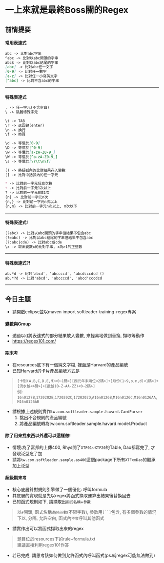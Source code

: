 # 一上來就是最終Boss關的Regex

## 前情提要

#### 常用表達式
```markdown
abc -> 比對abc字串
^abc -> 比對以abc開頭的字串
abc$ -> 比對以abc結尾的字串
[abc] -> 比對abc任一文字
[0-9] -> 比對任一數字
[a-z] -> 比對任一小寫英文字
[^abc] -> 比對不含abc的字串
```
---
#### 特殊表達式
```markdown
. -> 任一字元(不含空白)
\ -> 跳脫特殊字元

\t -> TAB
\r -> 返回鍵(enter)
\n -> 換行
\f -> 換頁

\d -> 等價於[0-9]
\D -> 等價於[^0-9]
\w -> 等價於[a-zA-Z0-9_]
\W -> 等價於[^a-zA-Z0-9_]
\s -> 等價於[\r\t\n\f]

() -> 將括弧內的比對結果存入變數
[] -> 比對中括弧內的任一字元

* -> 比對前一字元任意次數
+ -> 比對前一字元1次以上
? -> 比對前一字元0或1次
{n} -> 比對前一字元n次
{n,} -> 比對前一字元n次以上
{n,m} -> 比對前一字元n次以上, m次以下
```
---
#### 特殊表達式!
```markdown
(?abc) -> 比對以abc開頭的字串但結果不包含abc
(?=abc) -> 比對以abc結尾的字串但結果不包含abc
(?:abc|cde) -> 比對abc或cde
\x -> 取出變數x的比對字串, x為>1的正整數
```
---
#### 特殊表達式?!
```markdown
ab.*d -> 比對'abcd', 'abccccd', 'abcdcccdcd ()
ab.*?d -> 比對'abcd', 'abccccd', 'abcd'cccdcd
```
---

## 今日主題
- 請開啟eclipse並以maven import softleader-training-regex專案

#### 變數與Group
- 透過以()將表達式的部分結果放入變數, 來輕易地做到替換, 擷取等動作
- https://regex101.com/

#### 期末考
- 在resources底下有一個純文字檔, 裡面是Harvard的產品編號
- 已知Harvard的卡片產品編號方式是
> `[卡別(A,B,C,D,E,M)<0~1碼>][西元年末兩位<2碼>]+[月份(1~9,o,n,d)<1碼>]+[流水號<4碼>]+[批號(B-Z-AA-ZZ)<0~2碼>]`  
> 例: `16n0127B`,`1720202B`,`1720202C`,`1720202D`,`A16n0126B`,`M16n0126C`,`M16n0126AA`,`M16n0126AB`
- 請根據上述規則實作`tw.com.softleader.sample.havard.CardParser`
	1. 挑出不合規則的產品編號
	2. 將產品編號轉為tw.com.softleader.sample.havard.model.Product

#### 除了用來找東西以外還可以這樣做!
- 情境:為了富邦的上傳400, Rhys開了`XTF01`~`XTF20`的Table, Dao都寫完了, 才發現泛型忘了加
- 請將`tw.com.softleader.sample.as400`這個package下所有`XTFxxDao`的繼承加上泛型

#### 超級期末考
- 核心底層針對規則引擎做了一個優化: 呼叫formula
- 其底層的實現就是先以regex將函式擷取運算出結果後替換回去
- 已知函式規則如下, 請擷取出`函式名稱`+`參數`
> 以`#`開頭, 函式名稱為`純英數`(不限字數), 參數用`[``]`包含, 有多個參數的情況下以`,`分隔, 允許空白, 函式內`不會`呼叫其他函式
- 請實作出可以將函式擷取出來的regex
> 題目位於resources下的rule+formula.txt  
> 建議直接利用regex101作答
- 若已完成, 請思考該如何做到允許函式內呼叫函式(ps.純regex可能無法做到)
